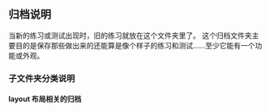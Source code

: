 ## 归档说明
当新的练习或测试出现时，旧的练习就放在这个文件夹里了。
这个归档文件夹主要目的是保存那些做出来的还能算是像个样子的练习和测试……至少它能有一个功能或外观。

### 子文件夹分类说明
#### layout 布局相关的归档